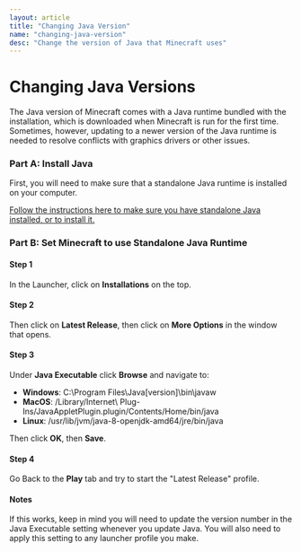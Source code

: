 ```yaml
---
layout: article
title: "Changing Java Version"
name: "changing-java-version"
desc: "Change the version of Java that Minecraft uses"
---
```


# Changing Java Versions

The Java version of Minecraft comes with a Java runtime bundled with the installation, which is downloaded when Minecraft is run for the first time. Sometimes, however, updating to a newer version of the Java runtime is needed to resolve conflicts with graphics drivers or other issues.

### Part A: Install Java

First, you will need to make sure that a standalone Java runtime is installed on your computer.

[Follow the instructions here to make sure you have standalone Java installed, or to install it.](help/installing-java/)

### Part B: Set Minecraft to use Standalone Java Runtime

#### Step 1

In the Launcher, click on **Installations** on the top.

#### Step 2

Then click on **Latest Release**, then click on **More Options** in the window that opens.

#### Step 3

Under **Java Executable** click **Browse** and navigate to:

* __Windows__: C:\Program Files\Java\[version]\bin\javaw
* __MacOS__: /Library/Internet\ Plug-Ins/JavaAppletPlugin.plugin/Contents/Home/bin/java
* __Linux__: /usr/lib/jvm/java-8-openjdk-amd64/jre/bin/java

Then click **OK**, then **Save**.

#### Step 4

Go Back to the **Play** tab and try to start the "Latest Release" profile.

#### Notes

If this works, keep in mind you will need to update the version number in the Java Executable setting whenever you update Java. You will also need to apply this setting to any launcher profile you make.
